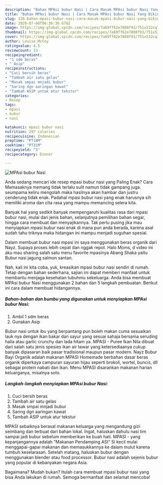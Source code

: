 ```yaml
---
description: "Bahan MPAsi bubur Nasi | Cara Masak MPAsi bubur Nasi Yang Bikin Ngiler"
title: "Bahan MPAsi bubur Nasi | Cara Masak MPAsi bubur Nasi Yang Bikin Ngiler"
slug: 126-bahan-mpasi-bubur-nasi-cara-masak-mpasi-bubur-nasi-yang-bikin-ngiler
date: 2020-07-06T06:36:36.678Z
image: https://img-global.cpcdn.com/recipes/7a69ff62e7808f93/751x532cq70/mpasi-bubur-nasi-foto-resep-utama.jpg
thumbnail: https://img-global.cpcdn.com/recipes/7a69ff62e7808f93/751x532cq70/mpasi-bubur-nasi-foto-resep-utama.jpg
cover: https://img-global.cpcdn.com/recipes/7a69ff62e7808f93/751x532cq70/mpasi-bubur-nasi-foto-resep-utama.jpg
author: Louise McCoy
ratingvalue: 4.5
reviewcount: 13
recipeingredient:
- "1 sdm beras"
- " Asip"
recipeinstructions:
- "Cuci bersih beras"
- "Tambah air satu gelas"
- "Masak smpai mnjadi bubur"
- "Saring dgn aaringan kawat"
- "Tambah ASIP untuk atur tekstur"
categories:
- Resep
tags:
- mpasi
- bubur
- nasi

katakunci: mpasi bubur nasi 
nutrition: 297 calories
recipecuisine: Indonesian
preptime: "PT18M"
cooktime: "PT31M"
recipeyield: "3"
recipecategory: Dinner

---
```



![MPAsi bubur Nasi](https://img-global.cpcdn.com/recipes/7a69ff62e7808f93/751x532cq70/mpasi-bubur-nasi-foto-resep-utama.jpg)

Anda sedang mencari ide resep mpasi bubur nasi yang Paling Enak? Cara Memasaknya memang tidak terlalu sulit namun tidak gampang juga. seumpama keliru mengolah maka hasilnya akan hambar dan justru cenderung tidak enak. Padahal mpasi bubur nasi yang enak harusnya sih memiliki aroma dan cita rasa yang mampu memancing selera kita.

Banyak hal yang sedikit banyak mempengaruhi kualitas rasa dari mpasi bubur nasi, mulai dari jenis bahan, selanjutnya pemilihan bahan segar, hingga cara membuat dan menyajikannya. Tak perlu pusing jika mau menyiapkan mpasi bubur nasi enak di mana pun anda berada, karena asal sudah tahu triknya maka hidangan ini mampu menjadi suguhan spesial.

Dalam membuat bubur nasi mpasi ini saya menggunakan beras organik dari Nayz. Supaya proses lebih cepat dan nggak repot. Halo Moms, d video ini aku mau sharing salah satu menu favorite mpasinya Abang Shaka yaitu Bubur nasi jagung salmon santan.


Nah, kali ini kita coba, yuk, kreasikan mpasi bubur nasi sendiri di rumah. Tetap dengan bahan sederhana, sajian ini dapat memberi manfaat untuk membantu menjaga kesehatan tubuhmu sekeluarga. Anda bisa membuat MPAsi bubur Nasi menggunakan 2 bahan dan 5 langkah pembuatan. Berikut ini cara dalam membuat hidangannya.

<!--inarticleads1-->

##### Bahan-bahan dan bumbu yang digunakan untuk menyiapkan MPAsi bubur Nasi:

1. Ambil 1 sdm beras
1. Gunakan  Asip


Bubur nasi untuk ibu yang berpantang pun boleh makan cuma sesuaikan lauk nya dengan ikan bakar dan sayur yang sesuai sahaja bersama seruding halia atau garlic crunchy dan lada hitam ya. MPASI - Puree Ikan Nila dibuat dari salah satu jenis spesies ikan air tawar yang ketersediaanya cukup banyak dipasaran baik pasar tradisional maupun pasar modern. Nayz Bubur Bayi Organik adalah makanan MPASI Homemade berbahan dasar beras organik diperkaya campuran sayuran hijau seperti brokoli, wortel, buncis, dll sebagai protein nabati dan ikan. Menu MPASI disarankan makanan harian keluarganya, misalnya soto. 

<!--inarticleads2-->

##### Langkah-langkah menyiapkan MPAsi bubur Nasi:

1. Cuci bersih beras
1. Tambah air satu gelas
1. Masak smpai mnjadi bubur
1. Saring dgn aaringan kawat
1. Tambah ASIP untuk atur tekstur


MPASI sebaiknya berasal makanan keluarga yang mengandung gizi seimbang dan terbuat dari bahan lokal. Ingat, haluskan dahulu nasi tim sampai jadi bubur sebelum memberikan ke buah hati. MPASI - yang kepanjangannya adalah &#34;Makanan Pendamping ASI&#34; Si kecil mulai menggapai-gapai makanan dan memasukkannya ke dalam mulut karena tumbuh keselarasan. Setelah matang, haluskan bubur dengan menggunakan blender atau food processor. Bubur nasi adalah sejenis bubur yang popular di kebanyakan negara Asia. 

Bagaimana? Mudah bukan? Itulah cara membuat mpasi bubur nasi yang bisa Anda lakukan di rumah. Semoga bermanfaat dan selamat mencoba!
